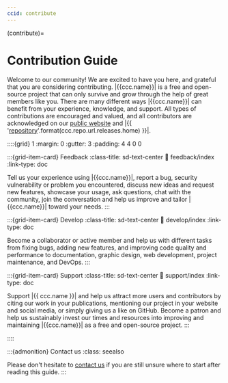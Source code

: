 ```yaml
---
ccid: contribute
---
```


(contribute)=
# Contribution Guide


Welcome to our community!
We are excited to have you here,
and grateful that you are considering contributing.
|{{ccc.name}}| is a free and open-source project 
that can only survive and grow
through the help of great members like you.
There are many different ways 
|{{ccc.name}}| can benefit from your experience,
knowledge, and support.
All types of contributions are encouraged and valued,
and all contributors are acknowledged on our 
[public website](#contributors)
and |{{ '[repository]({})'.format(ccc.repo.url.releases.home) }}|.


::::{grid} 1
:margin: 0
:gutter: 3
:padding: 4 4 0 0


:::{grid-item-card} Feedback
:class-title: sd-text-center
:link: feedback/index
:link-type: doc

Tell us your experience using |{{ccc.name}}|,
report a bug, security vulnerability or problem you encountered, 
discuss new ideas and request new features,
showcase your usage, ask questions, chat with the community,
join the conversation 
and help us improve and tailor |{{ccc.name}}| toward your needs.
:::


:::{grid-item-card} Develop
:class-title: sd-text-center
:link: develop/index
:link-type: doc

Become a collaborator or active member and help us with different tasks
from fixing bugs, adding new features, and improving code quality and performance
to documentation, graphic design, web development, project maintenance, and DevOps.
:::


:::{grid-item-card} Support
:class-title: sd-text-center
:link: support/index
:link-type: doc

Support |{{ ccc.name }}| and help us attract more users and contributors
by citing our work in your publications, 
mentioning our project in your website and social media,
or simply giving us a like on GitHub.
Become a patron and help us sustainably
invest our times and resources into improving and maintaining |{{ccc.name}}| as
a free and open-source project.
:::

::::


:::{admonition} Contact us
:class: seealso

Please don't hesitate to [contact us](#contact)
if you are still unsure where to start after reading this guide.
:::
